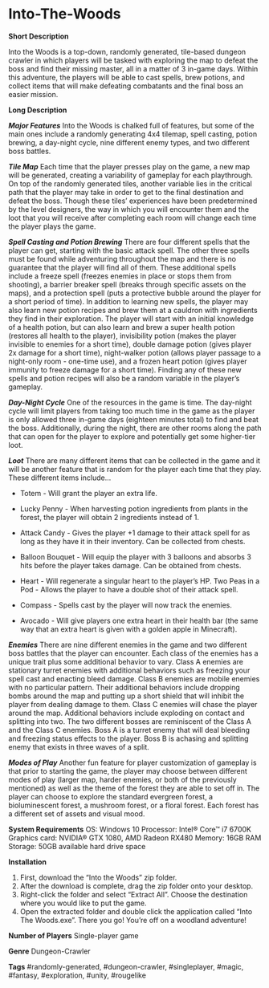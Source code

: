 # Into-The-Woods
 
 **Short Description**
 
Into the Woods is a top-down, randomly generated, tile-based dungeon crawler in which players will be tasked with exploring the map to defeat the boss and find their missing master, all in a matter of 3 in-game days. Within this adventure, the players will be able to cast spells, brew potions, and collect items that will make defeating combatants and the final boss an easier mission. 

**Long Description**

_**Major Features**_
Into the Woods is chalked full of features, but some of the main ones include a randomly generating 4x4 tilemap, spell casting, potion brewing, a day-night cycle, nine different enemy types, and two different boss battles. 

_**Tile Map**_
Each time that the player presses play on the game, a new map will be generated, creating a variability of gameplay for each playthrough. On top of the randomly generated tiles, another variable lies in the critical path that the player may take in order to get to the final destination and defeat the boss. Though these tiles’ experiences have been predetermined by the level designers, the way in which you will encounter them and the loot that you will receive after completing each room will change each time the player plays the game.

_**Spell Casting and Potion Brewing**_
There are four different spells that the player can get, starting with the basic attack spell. The other three spells must be found while adventuring throughout the map and there is no guarantee that the player will find all of them. These additional spells include a freeze spell (freezes enemies in place or stops them from shooting), a barrier breaker spell (breaks through specific assets on the maps), and a protection spell (puts a protective bubble around the player for a short period of time). In addition to learning new spells, the player may also learn new potion recipes and brew them at a cauldron with ingredients they find in their exploration. The player will start with an initial knowledge of a health potion, but can also learn and brew a super health potion (restores all health to the player), invisibility potion (makes the player invisible to enemies for a short time), double damage potion (gives player 2x damage for a short time), night-walker potion (allows player passage to a night-only room - one-time use), and a frozen heart potion (gives player immunity to freeze damage for a short time). Finding any of these new spells and potion recipes will also be a random variable in the player’s gameplay.

_**Day-Night Cycle**_
One of the resources in the game is time. The day-night cycle will limit players from taking too much time in the game as the player is only allowed three in-game days (eighteen minutes total) to find and beat the boss. Additionally, during the night, there are other rooms along the path that can open for the player to explore and potentially get some higher-tier loot.

_**Loot**_
There are many different items that can be collected in the game and it will be another feature that is random for the player each time that they play. These different items include…

  * Totem - Will grant the player an extra life.
  
  * Lucky Penny - When harvesting potion ingredients from plants in the forest, the player will obtain 2 ingredients instead of 1.
  
  * Attack Candy - Gives the player +1 damage to their attack spell for as long as they have it in their inventory. Can be collected from chests.
  
  * Balloon Bouquet - Will equip the player with 3 balloons and absorbs 3 hits before the player takes damage. Can be obtained from chests.
  
  * Heart - Will regenerate a singular heart to the player’s HP. Two Peas in a Pod - Allows the player to have a double shot of their attack spell.
  
  * Compass - Spells cast by the player will now track the enemies.
  
  * Avocado - Will give players one extra heart in their health bar (the same way that an extra heart is given with a golden apple in Minecraft).

_**Enemies**_
There are nine different enemies in the game and two different boss battles that the player can encounter. Each class of the enemies has a unique trait plus some additional behavior to vary. Class A enemies are stationary turret enemies with additional behaviors such as freezing your spell cast and enacting bleed damage. Class B enemies are mobile enemies with no particular pattern. Their additional behaviors include dropping bombs around the map and putting up a short shield that will inhibit the player from dealing damage to them. Class C enemies will chase the player around the map. Additional behaviors include exploding on contact and splitting into two. The two different bosses are reminiscent of the Class A and the Class C enemies. Boss A is a turret enemy that will deal bleeding and freezing status effects to the player. Boss B is achasing and splitting enemy that exists in three waves of a split.

_**Modes of Play**_
Another fun feature for player customization of gameplay is that prior to starting the game, the player may choose between different modes of play (larger map, harder enemies, or both of the previously mentioned) as well as the theme of the forest they are able to set off in. The player can choose to explore the standard evergreen forest, a bioluminescent forest, a mushroom forest, or a floral forest. Each forest has a different set of assets and visual mood.

**System Requirements**
OS: Windows 10
Processor: Intel® Core™ i7 6700K
Graphics card: NVIDIA® GTX 1080, AMD Radeon RX480
Memory: 16GB RAM
Storage: 50GB available hard drive space

**Installation**
 1. First, download the “Into the Woods” zip folder.
 2. After the download is complete, drag the zip folder onto your desktop.
 3. Right-click the folder and select “Extract All”. Choose the destination where you would like to put the game.
 4. Open the extracted folder and double click the application called “Into The Woods.exe”. There you go! You’re off on a woodland adventure!

**Number of Players**
Single-player game

**Genre**
Dungeon-Crawler

**Tags**
#randomly-generated, #dungeon-crawler, #singleplayer, #magic, #fantasy, #exploration, #unity, #rougelike
